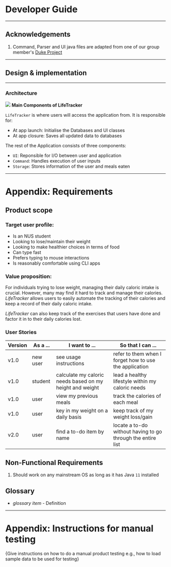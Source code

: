 # Developer Guide

---
## Acknowledgements

1. Command, Parser and UI java files are adapted from one of our group member's [Duke Project](https://github.com/MingEn82/tp)
---
## Design & implementation

---
### Architecture

![](../out/docs/uml/Architecture/architecture.svg)
**Main Components of LifeTracker**

`LifeTracker` is where users will access the application from. It is responsible for:

- At app launch: Initialise the Databases and UI classes
- At app closure: Saves all updated data to databases

The rest of the Application consists of three components:

- `UI`: Reponsible for I/O between user and application
- `Command`: Handles execution of user inputs
- `Storage`: Stores information of the user and meals eaten

___
# Appendix: Requirements

## Product scope


### Target user profile:

- Is an NUS student
- Looking to lose/maintain their weight
- Looking to make healthier choices in terms of food
- Can type fast
- Prefers typing to mouse interactions
- Is reasonably comfortable using CLI apps

### Value proposition:
For individuals trying to lose weight, managing their daily caloric intake is crucial. However, many may find it 
hard to track and manage their calories. _LifeTracker_ allows users to easily automate the tracking of their calories
and keep a record of their daily caloric intake. 

_LifeTracker_ can also keep track of the exercises that users have done and factor it in to their daily calories lost.

### User Stories
| Version | As a ... | I want to ...                                            | So that I can ...                                           |
|---------|----------|----------------------------------------------------------|-------------------------------------------------------------|
| v1.0    | new user | see usage instructions                                   | refer to them when I forget how to use the application      |
| v1.0    | student  | calculate my caloric needs based on my height and weight | lead a healthy lifestyle within my caloric needs            |
| v1.0    | user     | view my previous meals                                   | track the calories of each meal                             |
| v1.0    | user     | key in my weight on a daily basis                        | keep track of my weight loss/gain                           |
| v2.0    | user     | find a to-do item by name                                | locate a to-do without having to go through the entire list |

## Non-Functional Requirements

1. Should work on any mainstream OS as long as it has Java `11` installed

## Glossary

* *glossary item* - Definition

___
# Appendix: Instructions for manual testing

{Give instructions on how to do a manual product testing e.g., how to load sample data to be used for testing}
